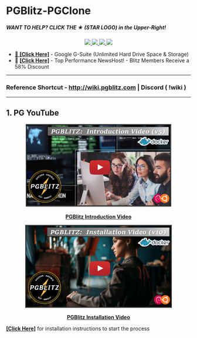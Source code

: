 # PGBlitz-PGClone
 
##### WANT TO HELP? CLICK THE ★ (STAR LOGO) in the Upper-Right! 
<p align="center">
  <a href="https://pgblitz.com/forums" target="_blank" /a><img src="https://pgblitz.com/wikipics/logo-forums.png" width="160"/>   
  <a href="https://github.com/PGBlitz/PGBlitz.com/wiki" target="_blank" /a><img src="https://pgblitz.com/wikipics/logo-wiki.png" width="160"/>
  <a href="https://pgblitz.com/threads/plexguide-install-instructions.243/" target="_blank" /a><img src="https://pgblitz.com/wikipics/logo-pg-install.png" width="160"/> 
  <a href="https://pgblitz.com/account/upgrades" target="_blank" /a><img src="https://pgblitz.com/wikipics/logo-donate.png" width="160"/>
</p>
 
* 📂 [**[Click Here]**](https://goo.gl/7NR3Da) - Google G-Suite (Unlimited Hard Drive Space & Storage)
* 📂 [**[Click Here]**](https://controlpanel.newshosting.com/signup/index.php?promo=partners&a_aid=5a65169240efd&a_bid=5ecfe99b) - Top Performance NewsHost! - Blitz Members Receive a 58% Discount
----
### **Reference Shortcut -** http://wiki.pgblitz.com | Discord ( !wiki )
----

## 1. PG YouTube

<p align="center"><kbd><a href="https://youtu.be/joqL_zjl0pE" /a><img src="https://github.com/PGBlitz/Assets/blob/master/ycovers/mainintro.png" width="400"></kbd></p>
<p align="center"><b>PGBlitz Introduction Video</b></p>

<p align="center"><kbd><a href="https://youtu.be/8lotdbpsrUE" /a><img src="https://github.com/PGBlitz/Assets/blob/master/ycovers/introv10.png" width="400"></kbd></p>
<p align="center"><b>PGBlitz Installation Video</b></p>

[**[Click Here]**](https://pgblitz.com/threads/plexguide-install-instructions.243/) for installation instructions to start the process
